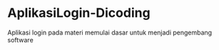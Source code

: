 # AplikasiLogin-Dicoding
Aplikasi login pada materi memulai dasar untuk menjadi pengembang software
